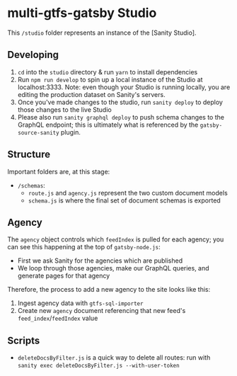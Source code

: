 # multi-gtfs-gatsby Studio

This `/studio` folder represents an instance of the [Sanity Studio].

## Developing

1. `cd` into the `studio` directory & run `yarn` to install dependencies
2. Run `npm run develop` to spin up a local instance of the Studio at localhost:3333. Note: even though your Studio is running locally, you are editing the production dataset on Sanity's servers.
3. Once you've made changes to the studio, run `sanity deploy` to deploy those changes to the live Studio
4. Please also run `sanity graphql deploy` to push schema changes to the GraphQL endpoint; this is ultimately what is referenced by the `gatsby-source-sanity` plugin.

## Structure

Important folders are, at this stage:

- `/schemas`:
  - `route.js` and `agency.js` represent the two custom document models
  - `schema.js` is where the final set of document schemas is exported

## Agency

The `agency` object controls which `feedIndex` is pulled for each agency; you can see this happening at the top of `gatsby-node.js`:

- First we ask Sanity for the agencies which are published
- We loop through those agencies, make our GraphQL queries, and generate pages for that agency

Therefore, the process to add a new agency to the site looks like this:

1. Ingest agency data with `gtfs-sql-importer`
2. Create new `agency` document referencing that new feed's `feed_index`/`feedIndex` value

## Scripts

- `deleteDocsByFilter.js` is a quick way to delete all routes: run with `sanity exec deleteDocsByFilter.js --with-user-token`